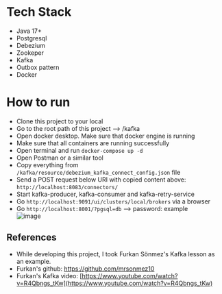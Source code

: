 # Tech Stack
- Java 17+
- Postgresql
- Debezium
- Zookeper
- Kafka
- Outbox pattern
- Docker

# How to run
- Clone this project to your local
- Go to the root path of this project --> /kafka
- Open docker desktop. Make sure that docker engine is running
- Make sure that all containers are running successfully
- Open terminal and run `docker-compose up -d`
- Open Postman or a similar tool
- Copy everything from `/kafka/resource/debezium_kafka_connect_config.json` file
- Send a POST request below URI with copied content above: </br>
  `http://localhost:8083/connectors/`
- Start kafka-producer, kafka-consumer and kafka-retry-service
- Go `http://localhost:9091/ui/clusters/local/brokers` via a browser
- Go `http://localhost:8001/?pgsql=db` --> password: example </br>
![image](https://github.com/user-attachments/assets/e04500a1-c3f9-4435-a66e-814ea0ee4a4e)


## References
- While developing this project, I took Furkan Sönmez's Kafka lesson as an example.
- Furkan's github: https://github.com/mrsonmez10
- Furkan's Kafka video: [https://www.youtube.com/watch?v=R4Qbngs_tKw](https://www.youtube.com/watch?v=R4Qbngs_tKw)
